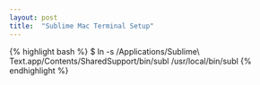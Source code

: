 ```yaml
---
layout: post
title:  "Sublime Mac Terminal Setup"
---
```

{% highlight bash %}
$ ln -s /Applications/Sublime\ Text.app/Contents/SharedSupport/bin/subl /usr/local/bin/subl
{% endhighlight %}